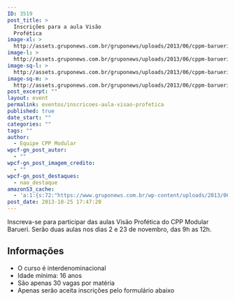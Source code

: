 ```yaml
---
ID: 3519
post_title: >
  Inscrições para a aula Visão
  Profética
image-xl: >
  http://assets.gruponews.com.br/gruponews/uploads/2013/06/cppm-barueri.jpg
image-l: >
  http://assets.gruponews.com.br/gruponews/uploads/2013/06/cppm-barueri.jpg
image-sq-l: >
  http://assets.gruponews.com.br/gruponews/uploads/2013/06/cppm-barueri.jpg
image-sq-m: >
  http://assets.gruponews.com.br/gruponews/uploads/2013/06/cppm-barueri-720x353.jpg
post_excerpt: ""
layout: event
permalink: eventos/inscricoes-aula-visao-profetica
published: true
date_start: ""
categories: ""
tags: ""
author:
  - Equipe CPP Modular
wpcf-gn_post_autor:
  - ""
wpcf-gn_post_imagem_credito:
  - ""
wpcf-gn_post_destaques:
  - nao_destaque
amazonS3_cache:
  - 'a:1:{s:72:"https://www.gruponews.com.br/wp-content/uploads/2013/06/cppm-barueri.jpg";i:3325;}'
post_date: 2013-10-25 17:47:20
---
```

Inscreva-se para participar das aulas Visão Profética do CPP Modular Barueri. Serão duas aulas nos dias 2 e 23 de novembro, das 9h as 12h.
<h2>Informações</h2>
<ul>
	<li>O curso é interdenominacional</li>
	<li>Idade mínima: 16 anos</li>
	<li>São apenas 30 vagas por matéria</li>
	<li>Apenas serão aceita inscrições pelo formulário abaixo</li>
</ul>